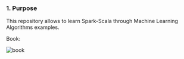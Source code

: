 ### 1. Purpose
This repository allows to learn Spark-Scala through Machine Learning Algorithms examples. 

Book:

![book](https://user-images.githubusercontent.com/37953610/59036597-85d74f00-8867-11e9-9c49-4e3aefe4f130.JPG)

     

